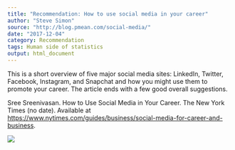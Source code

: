 ```yaml
---
title: "Recommendation: How to use social media in your career"
author: "Steve Simon"
source: "http://blog.pmean.com/social-media/"
date: "2017-12-04"
category: Recommendation
tags: Human side of statistics
output: html_document
---
```


This is a short overview of five major social media sites: LinkedIn,
Twitter, Facebook, Instagram, and Snapchat and how you might use them to
promote your career. The article ends with a few good overall
suggestions.

<!---More--->

Sree Sreenivasan. How to Use Social Media in Your Career. The New York
Times (no date). Available at
<https://www.nytimes.com/guides/business/social-media-for-career-and-business>.

![](../../../web/images/social-media01.png)




